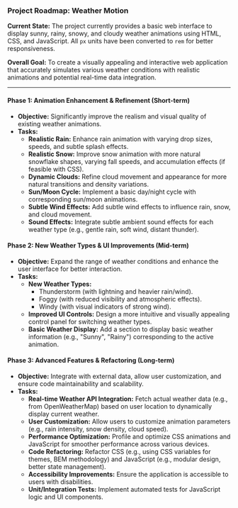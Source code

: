 ### Project Roadmap: Weather Motion

**Current State:**
The project currently provides a basic web interface to display sunny, rainy, snowy, and cloudy weather animations using HTML, CSS, and JavaScript. All `px` units have been converted to `rem` for better responsiveness.

**Overall Goal:**
To create a visually appealing and interactive web application that accurately simulates various weather conditions with realistic animations and potential real-time data integration.

---

#### Phase 1: Animation Enhancement & Refinement (Short-term)

*   **Objective:** Significantly improve the realism and visual quality of existing weather animations.
*   **Tasks:**
    *   **Realistic Rain:** Enhance rain animation with varying drop sizes, speeds, and subtle splash effects.
    *   **Realistic Snow:** Improve snow animation with more natural snowflake shapes, varying fall speeds, and accumulation effects (if feasible with CSS).
    *   **Dynamic Clouds:** Refine cloud movement and appearance for more natural transitions and density variations.
    *   **Sun/Moon Cycle:** Implement a basic day/night cycle with corresponding sun/moon animations.
    *   **Subtle Wind Effects:** Add subtle wind effects to influence rain, snow, and cloud movement.
    *   **Sound Effects:** Integrate subtle ambient sound effects for each weather type (e.g., gentle rain, soft wind, distant thunder).

#### Phase 2: New Weather Types & UI Improvements (Mid-term)

*   **Objective:** Expand the range of weather conditions and enhance the user interface for better interaction.
*   **Tasks:**
    *   **New Weather Types:**
        *   Thunderstorm (with lightning and heavier rain/wind).
        *   Foggy (with reduced visibility and atmospheric effects).
        *   Windy (with visual indicators of strong wind).
    *   **Improved UI Controls:** Design a more intuitive and visually appealing control panel for switching weather types.
    *   **Basic Weather Display:** Add a section to display basic weather information (e.g., "Sunny", "Rainy") corresponding to the active animation.

#### Phase 3: Advanced Features & Refactoring (Long-term)

*   **Objective:** Integrate with external data, allow user customization, and ensure code maintainability and scalability.
*   **Tasks:**
    *   **Real-time Weather API Integration:** Fetch actual weather data (e.g., from OpenWeatherMap) based on user location to dynamically display current weather.
    *   **User Customization:** Allow users to customize animation parameters (e.g., rain intensity, snow density, cloud speed).
    *   **Performance Optimization:** Profile and optimize CSS animations and JavaScript for smoother performance across various devices.
    *   **Code Refactoring:** Refactor CSS (e.g., using CSS variables for themes, BEM methodology) and JavaScript (e.g., modular design, better state management).
    *   **Accessibility Improvements:** Ensure the application is accessible to users with disabilities.
    *   **Unit/Integration Tests:** Implement automated tests for JavaScript logic and UI components.
